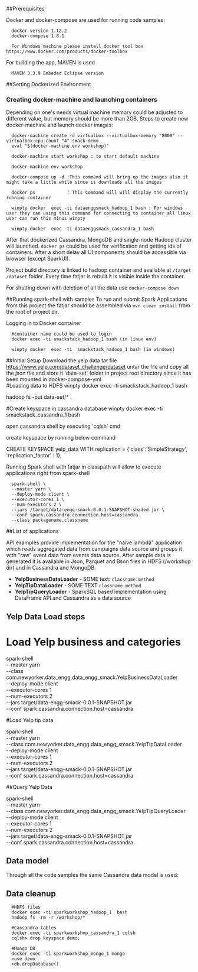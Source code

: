 ##Prerequisites

Docker and docker-compose are used for running code samples:

      docker version 1.12.2
      docker-compose 1.8.1
      
      For Windows machine please install docker tool box https://www.docker.com/products/docker-toolbox

For building the app, MAVEN is used      
      
      MAVEN 3.3.9 Embeded Eclipse version



##Setting Dockerized Environment
### Creating docker-machine and launching containers

Depending on one's needs virtual machine memory could be adjusted to different value, but memory should be more than 2GB. Steps to create new 
docker-machine and launch docker images:  

      docker-machine create -d virtualbox --virtualbox-memory "8000" --virtualbox-cpu-count "4" smack-demo
      eval "$(docker-machine env workshop)"
      
      docker-machine start workshop : to start default machine
	  
	  docker-machine env workshop   

      docker-compose up -d :This command will bring up the images also it might take a little while since it downloads all the images  
      
      docker ps            : This Command will will display the currently running container
      
      winpty docker  exec -ti dataenggsmack_hadoop_1 bash : For windows user they can using this command for connecting to container all linux user can run this minus winpty 
      
      winpty docker  exec -ti dataenggsmack_cassandra_1 bash

After that dockerized Cassandra, MongoDB and single-node Hadoop cluster will launched. `docker ps` 
could be used for verification and getting ids of containers. After a short delay all UI components should be accessible via browser (except SparkUI).

Project build directory is linked to hadoop container and available at `/target` `/dataset` folder. Every time fatjar is rebuilt it is visible inside the container.

For shutting down with deletion of all the data use `docker-compose down`
      
##Running spark-shell with samples
To run and submit Spark Applications from this project the fatjar should be assembled via `mvn clean install` from the root of project dir.

Logging in to Docker container
      
      #container name could be used to login
      docker exec -ti smackstack_hadoop_1 bash (in linux env)
       
      winpty docker  exec -ti  smackstack_hadoop_1 bash (in windows)

##Initial Setup
Download the yelp data tar file https://www.yelp.com/dataset_challenge/dataset
untar the file and copy all the json file and store it 'data-set' folder in project root directory since it has been mounted in docker-compose-yml     
#Loading data to HDFS
winpty docker  exec -ti  smackstack_hadoop_1 bash

hadoop fs -put data-set/* .
      
#Create keyspace in cassandra database
winpty docker  exec -ti  smackstack_cassandra_1 bash

open cassandra shell by executing  'cqlsh' cmd

create keyspace by running below command

CREATE KEYSPACE yelp_data WITH replication = {'class':'SimpleStrategy', 'replication_factor' : 1};

      
Running Spark shell with fatjar in classpath will allow to execute applications right from spark-shell 
            
      spark-shell \
      --master yarn \
      --deploy-mode client \
      --executor-cores 1 \
      --num-executors 2 \
      --jars /target/data-engg-smack-0.0.1-SNAPSHOT-shaded.jar \
      --conf spark.cassandra.connection.host=cassandra
	  --class packagename.classname	
      

##List of applications

API examples provide implementation for the "naive lambda" application which reads aggregated data from campaigns data source and groups it with 
"raw" event data from events data source. After sample data is generated it is available in Json, Parquet and Bson files in HDFS (/workshop dir)
and in Cassandra and MongoDB. 

* __YelpBusinessDataLoader__ - SOME text: `classname.method` 
* __YelpTipDataLoader__ - SOME TEXT  `classname.method` 
* __YelpTipQueryLoader__ - SparkSQL based implementation using DataFrame API and Cassandra as a data source

## Yelp Data Load steps 


# Load Yelp business and categories 
spark-shell \
  --master yarn \
  --class com.newyorker.data_engg.data_engg_smack.YelpBusinessDataLoader \
  --deploy-mode client \
  --executor-cores 1 \
  --num-executors 2 \
  --jars target/data-engg-smack-0.0.1-SNAPSHOT.jar \
  --conf spark.cassandra.connection.host=cassandra

#Load Yelp tip data 

spark-shell \
  --master yarn \
  --class com.newyorker.data_engg.data_engg_smack.YelpTipDataLoader \
  --deploy-mode client \
  --executor-cores 1 \
  --num-executors 2 \
  --jars target/data-engg-smack-0.0.1-SNAPSHOT.jar \
  --conf spark.cassandra.connection.host=cassandra
  
  
##Query Yelp Data

spark-shell \
  --master yarn \
  --class com.newyorker.data_engg.data_engg_smack.YelpTipQueryLoader \
  --deploy-mode client \
  --executor-cores 1 \
  --num-executors 2 \
  --jars target/data-engg-smack-0.0.1-SNAPSHOT.jar \
  --conf spark.cassandra.connection.host=cassandra

  
  
      
## Data model

Through all the code samples the same Cassandra data model is used:



## Data cleanup
      
      #HDFS files
      docker exec -ti sparkworkshop_hadoop_1  bash 
      hadoop fs -rm -r /workshop/*
      
      #Cassandra tables
      docker exec -ti sparkworkshop_cassandra_1 cqlsh
      cqlsh> drop keyspace demo;
      
      #Mongo DB
      docker exec -ti sparkworkshop_mongo_1 mongo
      >use demo
      >db.dropDatabase()